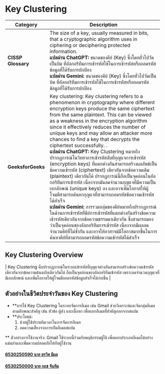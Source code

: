 # Key Clustering

| **Category**    | **Description**                                                                                                                                                                                                 |
|------------------|-----------------------------------------------------------------------------------------------------------------------------------------------------------------------------------------------------------------|
| **CISSP Glossary** | The size of a key, usually measured in bits, that a cryptographic algorithm uses in ciphering or deciphering protected information.<br>**แปลผ่าน ChatGPT:** ขนาดของคีย์ (Key) ซึ่งโดยทั่วไปวัดเป็นบิต ที่อัลกอริทึมการเข้ารหัสใช้ในการเข้ารหัสหรือถอดรหัสข้อมูลที่ได้รับการปกป้อง<br>**แปลผ่าน Gemini:** ขนาดของคีย์ (Key) ซึ่งโดยทั่วไปวัดเป็นบิต ที่อัลกอริทึมการเข้ารหัสใช้ในการเข้ารหัสหรือถอดรหัสข้อมูลที่ได้รับการปกป้อง |
| **GeeksforGeeks**      | Key clustering: Key clustering refers to a phenomenon in cryptography where different encryption keys produce the same ciphertext from the same plaintext. This can be viewed as a weakness in the encryption algorithm since it effectively reduces the number of unique keys and may allow an attacker more chances to find a key that decrypts the ciphertext successfully. .<br>**แปลผ่าน ChatGPT:** Key Clustering หมายถึงปรากฏการณ์ในวิทยาการเข้ารหัสลับที่กุญแจการเข้ารหัส (encryption keys) ที่แตกต่างกันสามารถสร้างผลลัพธ์เป็นข้อความเข้ารหัส (ciphertext) เดียวกันจากข้อความเดิม (plaintext) เดียวกันได้ ปรากฏการณ์นี้ถือเป็นจุดอ่อนในอัลกอริทึมการเข้ารหัส เนื่องจากมันลดจำนวนกุญแจที่มีความเป็นเอกลักษณ์ (unique keys) ลง และอาจเพิ่มโอกาสให้ผู้โจมตีสามารถค้นหากุญแจที่สามารถถอดรหัสข้อความเข้ารหัสได้สำเร็จ<br>**แปลผ่าน Gemini:** การรวมกลุ่มของคีย์หมายถึงปรากฏการณ์ในด้านการเข้ารหัสที่คีย์การเข้ารหัสที่แตกต่างกันสร้างข้อความเข้ารหัสเดียวกันจากข้อความธรรมดาเดียวกัน ซึ่งสามารถมองว่าเป็นจุดอ่อนของอัลกอริทึมการเข้ารหัส เนื่องจากมีผลลดจำนวนคีย์ที่ไม่ซ้ำกัน และอาจให้อาสาจม์มีโอกาสมากขึ้นในการค้นหาคีย์ที่สามารถถอดรหัสข้อความเข้ารหัสได้สำเร็จ |

## Key Clustering Overview                                                                                                             
|   Key Clustering คือปรากฏการณ์ในระบบเข้ารหัสที่กุญแจต่างกันสามารถสร้างข้อความเข้ารหัสเดียวกันจากข้อความต้นฉบับเดียวกันได้ ถือเป็นจุดอ่อนของอัลกอริทึมเข้ารหัส เพราะลดจำนวนกุญแจที่มีเอกลักษณ์ และเพิ่มโอกาสให้ผู้โจมตีถอดรหัสข้อมูลสำเร็จได้ง่ายขึ้น |

## ตัวอย่างในชีวิตประจำวันของ Key Clustering

- **การใช้ Key Clustering ในระบบจัดการอีเมล เช่น Gmail ช่วยวิเคราะห์และจัดกลุ่มอีเมลตามลักษณะสำคัญ เช่น หัวข้อ ผู้ส่ง และเนื้อหา เพื่อแยกอีเมลที่สำคัญออกจากสแปม  
- **ประโยชน์:
  1. ช่วยผู้ใช้ประหยัดเวลาในการจัดการอีเมล
  2. ลดความเสี่ยงจากการเปิดอีเมลสแปม

** ตัวอย่างการใช้งานจริง: Gmail ใช้ระบบนี้ร่วมกับพฤติกรรมผู้ใช้ เพื่อแยกประเภทอีเมลได้อย่างแม่นยำและเพิ่มความปลอดภัยให้กับผู้ใช้งาน

#### [6530250590 นาย สรวิศ มีผล](https://sorravitmp.github.io/)
#### [6530250000 นาย กฤช จันทิม](https://6530250000.github.io/)

